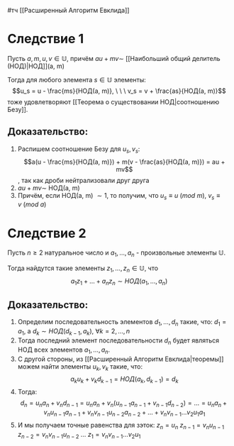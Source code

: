 #тч 
[[Расширенный Алгоритм Евклида]]

# Следствие 1
Пусть $a, m, u, v \in \mathbb{U}$, причём $au + mv \sim$ [[Наибольший общий делитель (НОД)|НОД]](a, m)

Тогда для любого элемента $s \in \mathbb{U}$ элементы: $$u_s = u - \frac{ms}{НОД(a, m)}, \ \ \ v_s = v + \frac{as}{НОД(a, m)}$$
тоже удовлетворяют [[Теорема о существовании НОД|соотношению Безу]].
## Доказательство:
1. Распишем соотношение Безу для $u_s, v_s$: $$a(u - \frac{ms}{НОД(a, m)}) + m(v - \frac{as}{НОД(a, m)}) = au + mv$$, так как дроби нейтрализовали друг друга
2. $au + mv \sim$ НОД(a, m)
3. Причём, если НОД(a, m) $\sim 1$, то получим, что $u_s \equiv u \ (mod \ m), \ v_s \equiv v \ (mod \ a)$
# Следствие 2
Пусть $n \geq 2$ натуральное число и $a_1, \dots, a_n$ - произвольные элементы $\mathbb{U}$. 

Тогда найдутся такие элементы $z_1, \dots, z_n \in \mathbb{U}$, что $$a_1 z_1 + \dots + a_n z_n \sim НОД(a_1, \dots, a_n)$$
## Доказательство:
1. Определим последовательность элементов $d_1, \dots, d_n$ такие, что: $d_1 = a_1$, а $d_k \sim НОД(d_{k - 1}, a_k), \ \forall k = 2, \dots, n$
2. Тогда последний элемент последовательности $d_n$ будет являться НОД всех элементов $a_1, \dots, a_n$.
3. С другой стороны, из [[Расширенный Алгоритм Евклида|теоремы]] можем найти элементы $u_k, v_k$ такие, что: $$a_k u_k + v_k d_{k - 1} = НОД(a_k, d_{k - 1}) = d_k$$
4. Тогда: $$d_n = u_n a_n + v_n d_{n - 1} = u_n a_n + v_n (u_{n - 1} a_{n - 1} + v_{n - 1} d_{n - 2}) = \dots = u_n a_n + v_n u_{n - 1} a_{n - 1} + v_n v_{n - 1} u_{n - 2} a_{n - 2} + \dots + v_n v_{n - 1} \dots v_2 u_1 a_1$$
5. И мы получаем точные равенства для зэток:
	$z_n = u_n$
	$z_{n - 1} = v_n u_{n - 1}$
	$z_{n - 2} = v_n v_{n - 1} u_{n - 2}$
	$\dots$
	$z_1 = v_n v_{n - 1} \dots v_2 u_1$